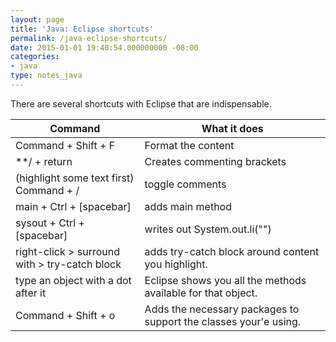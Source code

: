 ```yaml
---
layout: page
title: 'Java: Eclipse shortcuts'
permalink: /java-eclipse-shortcuts/
date: 2015-01-01 19:40:54.000000000 -08:00
categories:
- java
type: notes_java
---
```


There are several shortcuts with Eclipse that are indispensable.

| Command | What it does |
|-------|--------|
| Command + Shift + F | Format the content |
| **/ + return | Creates commenting brackets |
| (highlight some text first) Command + / | toggle comments |
| main + Ctrl + [spacebar] | adds main method |
| sysout + Ctrl + [spacebar] | writes out System.out.li("") |
| right-click > surround with > try-catch block | adds try-catch block around content you highlight. |
| type an object with a dot after it | Eclipse shows you all the methods available for that object. |
| Command + Shift + o | Adds the necessary packages to support the classes your'e using. |